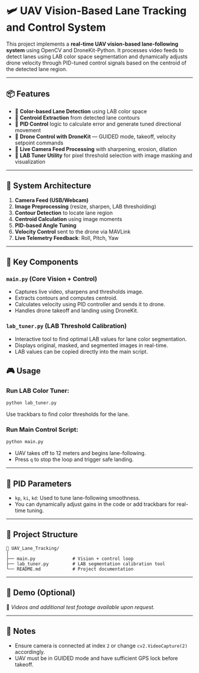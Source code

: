# 🛩️ UAV Vision-Based Lane Tracking and Control System

This project implements a **real-time UAV vision-based lane-following system** using OpenCV and DroneKit-Python. It processes video feeds to detect lanes using LAB color space segmentation and dynamically adjusts drone velocity through PID-tuned control signals based on the centroid of the detected lane region.

---

## 📦 Features

* 🧠 **Color-based Lane Detection** using LAB color space
* 🎯 **Centroid Extraction** from detected lane contours
* 🔁 **PID Control** logic to calculate error and generate tuned directional movement
* 🚁 **Drone Control with DroneKit** — GUIDED mode, takeoff, velocity setpoint commands
* 📸 **Live Camera Feed Processing** with sharpening, erosion, dilation
* 🔧 **LAB Tuner Utility** for pixel threshold selection with image masking and visualization

---

## 🚀 System Architecture

1. **Camera Feed (USB/Webcam)**
2. **Image Preprocessing** (resize, sharpen, LAB thresholding)
3. **Contour Detection** to locate lane region
4. **Centroid Calculation** using image moments
5. **PID-based Angle Tuning**
6. **Velocity Control** sent to the drone via MAVLink
7. **Live Telemetry Feedback**: Roll, Pitch, Yaw

---

## 🧪 Key Components

### `main.py` (Core Vision + Control)

* Captures live video, sharpens and thresholds image.
* Extracts contours and computes centroid.
* Calculates velocity using PID controller and sends it to drone.
* Handles drone takeoff and landing using DroneKit.

### `lab_tuner.py` (LAB Threshold Calibration)

* Interactive tool to find optimal LAB values for lane color segmentation.
* Displays original, masked, and segmented images in real-time.
* LAB values can be copied directly into the main script.


## 🎮 Usage

### Run LAB Color Tuner:

```bash
python lab_tuner.py
```

Use trackbars to find color thresholds for the lane.

### Run Main Control Script:

```bash
python main.py
```

* UAV takes off to 12 meters and begins lane-following.
* Press `q` to stop the loop and trigger safe landing.

---

## 🧠 PID Parameters

* `kp`, `ki`, `kd`: Used to tune lane-following smoothness.
* You can dynamically adjust gains in the code or add trackbars for real-time tuning.

---

## 📂 Project Structure

```
📁 UAV_Lane_Tracking/
│
├── main.py              # Vision + control loop
├── lab_tuner.py         # LAB segmentation calibration tool
└── README.md            # Project documentation
```

---

## 🎥 Demo (Optional)

📌 *Videos and additional test footage available upon request.*

---

## 💬 Notes

* Ensure camera is connected at index `2` or change `cv2.VideoCapture(2)` accordingly.
* UAV must be in GUIDED mode and have sufficient GPS lock before takeoff.


